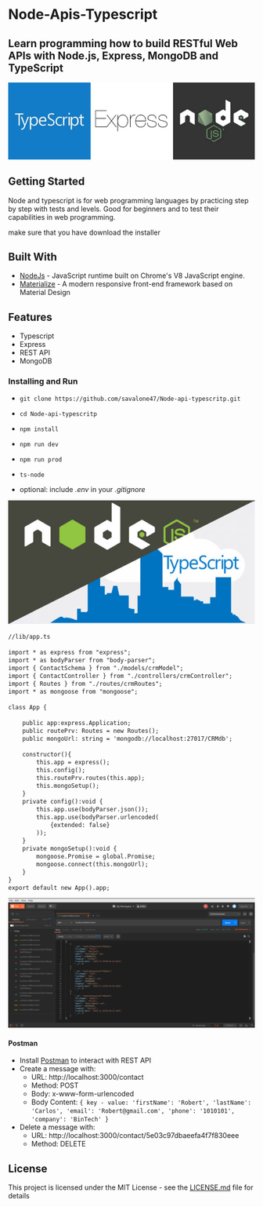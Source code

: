 # Node-Apis-Typescript

## Learn programming how to build RESTful Web APIs with Node.js, Express, MongoDB and TypeScript
![Node-api-typescript](img/01.jpeg)

## Getting Started

Node and typescript is for web programming languages by practicing step by step with tests and levels. Good for beginners and to test their capabilities in web programming.

make sure that you have download the installer
## Built With

* [NodeJs](https://nodejs.org/en/docs/) - JavaScript runtime built on Chrome's V8 JavaScript engine. 
* [Materialize](http://materializecss.com/getting-started.html) - A modern responsive front-end framework based on Material Design

## Features

* Typescript
* Express
* REST API
* MongoDB

### Installing and Run

* `git clone https://github.com/savalone47/Node-api-typescritp.git`
* `cd Node-api-typescritp`
* `npm install`

* `npm run dev` 
* `npm run prod`
* `ts-node`
* optional: include *.env* in your *.gitignore*



![Node-api-typescript](img/02.jpeg)

```
//lib/app.ts

import * as express from "express";
import * as bodyParser from "body-parser";
import { ContactSchema } from "./models/crmModel";
import { ContactController } from "./controllers/crmController";
import { Routes } from "./routes/crmRoutes";
import * as mongoose from "mongoose";

class App {

	public app:express.Application;
	public routePrv: Routes = new Routes();
	public mongoUrl: string = 'mongodb://localhost:27017/CRMdb';
	
	constructor(){
		this.app = express();
		this.config();
		this.routePrv.routes(this.app);
		this.mongoSetup();
	}
	private config():void {
		this.app.use(bodyParser.json());
		this.app.use(bodyParser.urlencoded(
			{extended: false}
		));
	}
	private mongoSetup():void {
		mongoose.Promise = global.Promise;
		mongoose.connect(this.mongoUrl);
	}
}
export default new App().app;
```

![Node-api-typescript](img/postman.png)

#### Postman

* Install [Postman](https://www.getpostman.com/apps) to interact with REST API
* Create a message with:
  * URL: http://localhost:3000/contact
  * Method: POST
  * Body: x-www-form-urlencoded
  * Body Content: `{ key - value: 'firstName': 'Robert', 'lastName': 'Carlos', 'email': 'Robert@gmail.com', 'phone': '1010101', 'company': 'BinTech' }`
* Delete a message with:
  * URL: http://localhost:3000/contact/5e03c97dbaeefa4f7f830eee
  * Method: DELETE
  
## License

This project is licensed under the MIT License - see the [LICENSE.md](LICENSE.md) file for details


